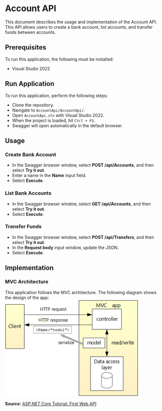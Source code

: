 # Account API

This document describes the usage and implementation of the Account API. This API allows users to create a bank account, list accounts, and transfer funds between accounts.

## Prerequisites

To run this application, the following must be installed:
- Visual Studio 2022

## Run Application

To run this application, perform the following steps:
- Clone the repository.
- Navigate to `AccountApi/AccountApi/`.
- Open `AccountApi.sln` with Visual Studio 2022.
- When the project is loaded, hit `Ctrl + F5`.
- Swagger will open automatically in the default browser.

## Usage

### Create Bank Account

- In the Swagger browser window, select **POST /api/Accounts**, and then select **Try it out**.
- Enter a name in the **Name** input field.
- Select **Execute**.

### List Bank Accounts

- In the Swagger browser window, select **GET /api/Accounts**, and then select **Try it out**.
- Select **Execute**.

### Transfer Funds

- In the Swagger browser window, select **POST /api/Transfers**, and then select **Try it out**.
- In the **Request body** input window, update the JSON.
- Select **Execute**.

## Implementation

### MVC Architecture

This application follows the MVC architecture. The following diagram shows the design of the app:
![MVC](img/MVC.png)

**Source:** [ASP.NET Core Tutorial: First Web API](https://learn.microsoft.com/en-us/aspnet/core/tutorials/first-web-api?view=aspnetcore-8.0&tabs=visual-studio)
